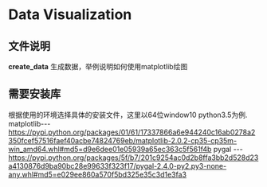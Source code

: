# Data Visualization

## 文件说明
  **create_data**
  生成数据，举例说明如何使用matplotlib绘图 
  

## 需要安装库
  根据使用的环境选择具体的安装文件，这里以64位window10 python3.5为例.
  matplotlib---https://pypi.python.org/packages/01/61/17337866a6e944240c16ab0278a2350fcef57516faef40acbe74824769eb/matplotlib-2.0.2-cp35-cp35m-win_amd64.whl#md5=d9e6dee01e05939a65ec363c5f561f4b
  pygal     ---https://pypi.python.org/packages/5f/b7/201c9254ac0d2b8ffa3bb2d528d23a4130876d9ba90bc28e99633f323f17/pygal-2.4.0-py2.py3-none-any.whl#md5=e029ee860a570f5bd325e35c3d1e3fa3
